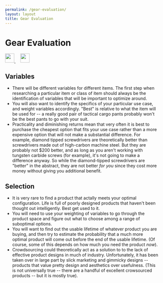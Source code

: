 ```yaml
---
permalink: /gear-evaluation/
layout: layout
title: Gear Evaluation
---
```


<div class="center">

   <h1>Gear Evaluation</h1>
   
   <a href="https://github.com/StevenTammen/steventammen.github.io/edit/master/pages/gear-evaluation.md" target="_blank">
     <img src="https://steventammen.github.io/assets/images/GitHub.png" height="30" width="30">
   </a> &nbsp; &nbsp;
   
   <a href="http://prose.io/#StevenTammen/steventammen.github.io/edit/master/pages/gear-evaluation.md" target="_blank">
     <img src="https://steventammen.github.io/assets/images/Prose.png" height="30" width="30">
   </a>
   
</div>


## Variables

- There will be different variables for different items. The first step when researching a particular item or class of item should always be the identification of variables that will be important to optimize around.
- You will also want to identify the specifics of your particular use case, and weight variables accordingly. "Best" is relative to what the item will be used for -- a really good pair of tactical cargo pants probably won't be the best pants to go with your suit.
- Practicality and diminishing returns mean that very often it is best to purchase the cheapest option that fits your use case rather than a more expensive option that will not make a substantial difference. For example, diamond tipped screwdrivers are theoretically better than screwdrivers made out of high-carbon machine steel. But they are probably not $200 better, and as long as you aren't working with tungsten carbide screws (for example), it's not going to make a difference anyway. So while the diamond-tipped screwdrivers are "better" in the abstract, they are not better *for you* since they cost more money without giving you additional benefit.

## Selection

- It is very rare to find a product that actally meets your optimal configuration. Life is full of poorly designed products that haven't been thought out intelligently. Best get used to it.
- You will need to use your weighting of variables to go through the product space and figure out what to choose among a range of suboptimal options.
- You will want to find out the usable lifetime of whatever product you are buying, and then try to estimate the probability that a much more optimal product will come out before the end of the usable lifetime. (Of course, some of this depends on how much you need the product *now*).
- Crowdsourcing could theoretically act as a solution to to the lack of effective product designs in much of industry. Unfortunately, it has been taken over in large part by slick marketing and gimmicky designs -- products that value pretty design and aesthetics over usefulness. (This is not universally true -- there are a handful of excellent crowsourced products -- but it is mostly true).
